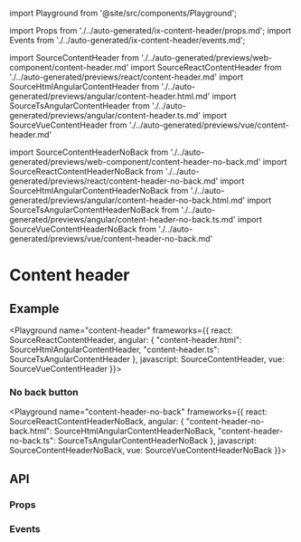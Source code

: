 import Playground from '@site/src/components/Playground';

import Props from './../auto-generated/ix-content-header/props.md';
import Events from './../auto-generated/ix-content-header/events.md';

import SourceContentHeader from './../auto-generated/previews/web-component/content-header.md'
import SourceReactContentHeader from './../auto-generated/previews/react/content-header.md'
import SourceHtmlAngularContentHeader from './../auto-generated/previews/angular/content-header.html.md'
import SourceTsAngularContentHeader from './../auto-generated/previews/angular/content-header.ts.md'
import SourceVueContentHeader from './../auto-generated/previews/vue/content-header.md'

import SourceContentHeaderNoBack from './../auto-generated/previews/web-component/content-header-no-back.md'
import SourceReactContentHeaderNoBack from './../auto-generated/previews/react/content-header-no-back.md'
import SourceHtmlAngularContentHeaderNoBack from './../auto-generated/previews/angular/content-header-no-back.html.md'
import SourceTsAngularContentHeaderNoBack from './../auto-generated/previews/angular/content-header-no-back.ts.md'
import SourceVueContentHeaderNoBack from './../auto-generated/previews/vue/content-header-no-back.md'

# Content header

## Example

<Playground
name="content-header"
frameworks={{
  react: SourceReactContentHeader,
  angular: {
      "content-header.html": SourceHtmlAngularContentHeader,
      "content-header.ts": SourceTsAngularContentHeader
  },
  javascript: SourceContentHeader,
  vue: SourceVueContentHeader
}}>
</Playground>

### No back button

<Playground
name="content-header-no-back"
frameworks={{
  react: SourceReactContentHeaderNoBack,
  angular: {
      "content-header-no-back.html": SourceHtmlAngularContentHeaderNoBack,
      "content-header-no-back.ts": SourceTsAngularContentHeaderNoBack
  },
  javascript: SourceContentHeaderNoBack,
  vue: SourceVueContentHeaderNoBack
}}>
</Playground>

## API

### Props

<Props />

### Events

<Events />
